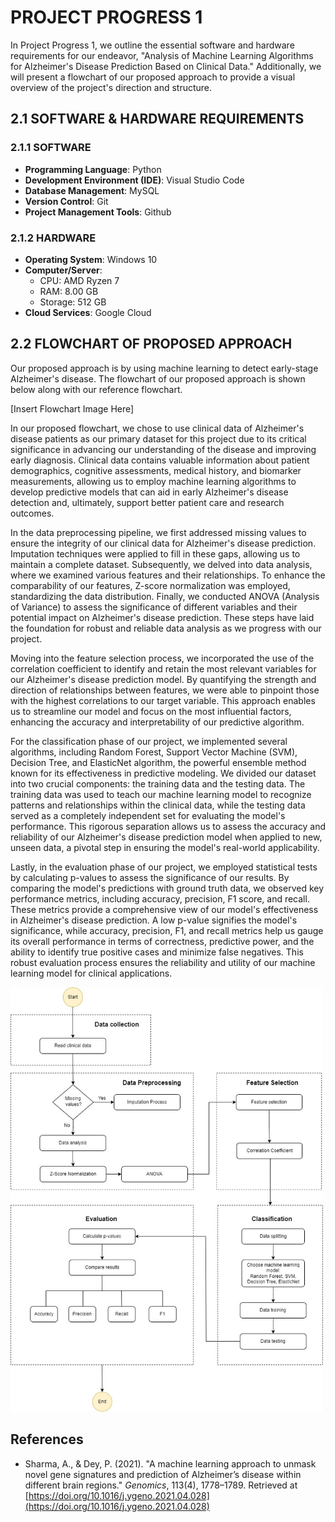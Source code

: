 # PROJECT PROGRESS 1

In Project Progress 1, we outline the essential software and hardware requirements for our endeavor, "Analysis of Machine Learning Algorithms for Alzheimer's Disease Prediction Based on Clinical Data." Additionally, we will present a flowchart of our proposed approach to provide a visual overview of the project's direction and structure.

## 2.1 SOFTWARE & HARDWARE REQUIREMENTS

### 2.1.1 SOFTWARE

- **Programming Language**: Python
- **Development Environment (IDE)**: Visual Studio Code
- **Database Management**: MySQL
- **Version Control**: Git
- **Project Management Tools**: Github

### 2.1.2 HARDWARE

- **Operating System**: Windows 10
- **Computer/Server**:
  - CPU: AMD Ryzen 7
  - RAM: 8.00 GB
  - Storage: 512 GB
- **Cloud Services**: Google Cloud

## 2.2 FLOWCHART OF PROPOSED APPROACH

Our proposed approach is by using machine learning to detect early-stage Alzheimer's disease. The flowchart of our proposed approach is shown below along with our reference flowchart.

[Insert Flowchart Image Here]


In our proposed flowchart, we chose to use clinical data of Alzheimer's disease patients as our primary dataset for this project due to its critical significance in advancing our understanding of the disease and improving early diagnosis. Clinical data contains valuable information about patient demographics, cognitive assessments, medical history, and biomarker measurements, allowing us to employ machine learning algorithms to develop predictive models that can aid in early Alzheimer's disease detection and, ultimately, support better patient care and research outcomes.

In the data preprocessing pipeline, we first addressed missing values to ensure the integrity of our clinical data for Alzheimer's disease prediction. Imputation techniques were applied to fill in these gaps, allowing us to maintain a complete dataset. Subsequently, we delved into data analysis, where we examined various features and their relationships. To enhance the comparability of our features, Z-score normalization was employed, standardizing the data distribution. Finally, we conducted ANOVA (Analysis of Variance) to assess the significance of different variables and their potential impact on Alzheimer's disease prediction. These steps have laid the foundation for robust and reliable data analysis as we progress with our project.

Moving into the feature selection process, we incorporated the use of the correlation coefficient to identify and retain the most relevant variables for our Alzheimer's disease prediction model. By quantifying the strength and direction of relationships between features, we were able to pinpoint those with the highest correlations to our target variable. This approach enables us to streamline our model and focus on the most influential factors, enhancing the accuracy and interpretability of our predictive algorithm.

For the classification phase of our project, we implemented several algorithms, including Random Forest, Support Vector Machine (SVM), Decision Tree, and ElasticNet algorithm, the powerful ensemble method known for its effectiveness in predictive modeling. We divided our dataset into two crucial components: the training data and the testing data. The training data was used to teach our machine learning model to recognize patterns and relationships within the clinical data, while the testing data served as a completely independent set for evaluating the model's performance. This rigorous separation allows us to assess the accuracy and reliability of our Alzheimer's disease prediction model when applied to new, unseen data, a pivotal step in ensuring the model's real-world applicability.

Lastly, in the evaluation phase of our project, we employed statistical tests by calculating p-values to assess the significance of our results. By comparing the model's predictions with ground truth data, we observed key performance metrics, including accuracy, precision, F1 score, and recall. These metrics provide a comprehensive view of our model's effectiveness in Alzheimer's disease prediction. A low p-value signifies the model's significance, while accuracy, precision, F1, and recall metrics help us gauge its overall performance in terms of correctness, predictive power, and the ability to identify true positive cases and minimize false negatives. This robust evaluation process ensures the reliability and utility of our machine learning model for clinical applications.

<img src="https://github.com/NiesHW/SECB3203_P4B/blob/main/Group_Project/Group_9/Progress%201/Alzheimers%20Flowchart.jpg" width="500">
</p>

## References
- Sharma, A., & Dey, P. (2021). "A machine learning approach to unmask novel gene signatures and prediction of Alzheimer’s disease within different brain regions." *Genomics*, 113(4), 1778–1789. Retrieved at [https://doi.org/10.1016/j.ygeno.2021.04.028](https://doi.org/10.1016/j.ygeno.2021.04.028)
